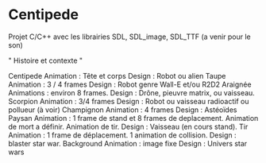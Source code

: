 Centipede
=========
Projet C/C++ avec les librairies SDL, SDL_image, SDL_TTF (a venir pour le son)

" Histoire et contexte "

Centipede
  Animation : Tête et corps
  Design : Robot ou alien
Taupe 
  Animation : 3 / 4 frames
  Design : Robot genre Wall-E et/ou R2D2
Araignée  
  Animations : environ 8 frames.
  Design : Drône, pieuvre matrix, ou vaisseau.
Scorpion 
  Animation : 3/4 frames
  Design : Robot ou vaisseau radioactif ou pollueur (à voir)
Champignon
  Animation : 4 frames
  Design : Astéoïdes
Paysan 
  Animation : 1 frame de stand et 8 frames de deplacement. Animation de mort a définir. Animation de tir.
  Design : Vaisseau (en cours stand).
Tir 
  Animation : 1 frame de déplacement. 1 animation de collision.
  Design : blaster star war.
Background 
  Animation : image fixe
  Design : Univers star wars

